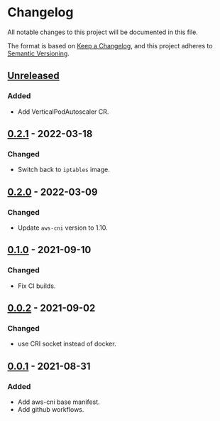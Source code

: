 # Changelog

All notable changes to this project will be documented in this file.

The format is based on [Keep a Changelog](https://keepachangelog.com/en/1.0.0/),
and this project adheres to [Semantic Versioning](https://semver.org/spec/v2.0.0.html).

## [Unreleased]

### Added

- Add VerticalPodAutoscaler CR.

## [0.2.1] - 2022-03-18

### Changed

- Switch back to `iptables` image.

## [0.2.0] - 2022-03-09

### Changed

- Update `aws-cni` version to 1.10.

## [0.1.0] - 2021-09-10

### Changed

- Fix CI builds.

## [0.0.2] - 2021-09-02

### Changed

- use CRI socket instead of docker.

## [0.0.1] - 2021-08-31

### Added

- Add aws-cni base manifest.
- Add github workflows.

[Unreleased]: https://github.com/giantswarm/aws-cni-app/compare/v0.2.1...HEAD
[0.2.1]: https://github.com/giantswarm/aws-cni-app/compare/v0.2.0...v0.2.1
[0.2.0]: https://github.com/giantswarm/aws-cni-app/compare/v0.1.0...v0.2.0
[0.1.0]: https://github.com/giantswarm/aws-cni-app/compare/v0.0.2...v0.1.0
[0.0.2]: https://github.com/giantswarm/aws-cni-app/compare/v0.0.1...v0.0.2
[0.0.1]: https://github.com/giantswarm/aws-cni-app/releases/tag/v0.0.1
